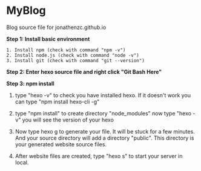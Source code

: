 # MyBlog
Blog source file for jonathenzc.github.io


**Step 1: Install basic environment**
  
	1. Install npm (check with command "npm -v")
	2. Install node.js (check with command "node -v")
	3. Install git (check with command "git --version")

**Step 2: Enter hexo source file and right click "Git Bash Here"**

**Step 3: npm install**
   
  1. type "hexo -v" to check you have installed hexo. If it doesn't work you can type "npm install hexo-cli -g"

  2. type "npm install" to create directory "node_modules" now type "hexo -v" you will see the version of your hexo

  3. Now type hexo g to generate your file. It will be stuck for a few minutes. And your source directory will add a directory "public". This directory is your generated website source files.

  4. After website files are created, type "hexo s" to start your server in local.